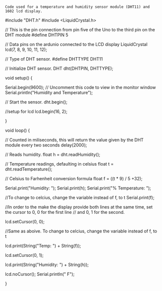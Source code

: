                                                                                         Code used for a temperature and humidity sensor module (DHT11) and 1602 lcd display.  


#include "DHT.h"
#include <LiquidCrystal.h>

// This is the pin connection from pin five of the Uno to the third pin on the DHT module
#define DHTPIN 5

// Data pins on the ardunio connected to the LCD display
LiquidCrystal lcd(7, 8, 9, 10, 11, 12);

// Type of DHT sensor.
#define DHTTYPE DHT11

// Initialize DHT sensor.
DHT dht(DHTPIN, DHTTYPE);

void setup() {

  
  Serial.begin(9600);
  // Uncomment this code to view in the monitor window Serial.println("Humidity and Temperature");

  // Start the sensor.
  dht.begin();


  //setup for lcd 
  lcd.begin(16, 2);

  
}

void loop() {

  // Counted in miliseconds, this will return the value given by the DHT module every two seconds
  delay(2000);

  // Reads humidity.
  float h = dht.readHumidity();

  // Temperature readings, defaulting in celsius
  float t = dht.readTemperature();
  
  // Celsius to Farhenheit conversion formula
  float f = ((t * 9) / 5 +32);

  Serial.print("Humidity: ");
  Serial.print(h);
  Serial.print("%  Temperature: ");

  //To change to celcius, change the variable instead of f, to t
  Serial.print(f);



  //In order to the make the display provide both lines at the same time, set the cursor to 0, 0 for the first line
  // and 0, 1 for the second.

  lcd.setCursor(0, 0);

  //Same as aboive. To change to celcius, change the variable instead of f, to t

  lcd.print(String("Temp: ") + String(f));

  lcd.setCursor(0, 1);

  lcd.print(String("Humidity: ") + String(h));

  lcd.noCursor();
  Serial.println(" F");



}
